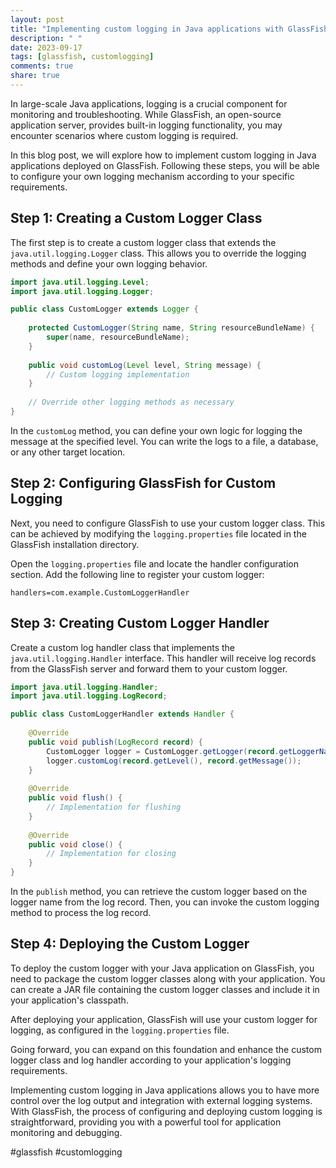 ```yaml
---
layout: post
title: "Implementing custom logging in Java applications with GlassFish"
description: " "
date: 2023-09-17
tags: [glassfish, customlogging]
comments: true
share: true
---
```


In large-scale Java applications, logging is a crucial component for monitoring and troubleshooting. While GlassFish, an open-source application server, provides built-in logging functionality, you may encounter scenarios where custom logging is required.

In this blog post, we will explore how to implement custom logging in Java applications deployed on GlassFish. Following these steps, you will be able to configure your own logging mechanism according to your specific requirements.

## Step 1: Creating a Custom Logger Class

The first step is to create a custom logger class that extends the `java.util.logging.Logger` class. This allows you to override the logging methods and define your own logging behavior.

```java
import java.util.logging.Level;
import java.util.logging.Logger;

public class CustomLogger extends Logger {
    
    protected CustomLogger(String name, String resourceBundleName) {
        super(name, resourceBundleName);
    }
    
    public void customLog(Level level, String message) {
        // Custom logging implementation
    }
    
    // Override other logging methods as necessary
}
```

In the `customLog` method, you can define your own logic for logging the message at the specified level. You can write the logs to a file, a database, or any other target location.

## Step 2: Configuring GlassFish for Custom Logging

Next, you need to configure GlassFish to use your custom logger class. This can be achieved by modifying the `logging.properties` file located in the GlassFish installation directory.

Open the `logging.properties` file and locate the handler configuration section. Add the following line to register your custom logger:

```properties
handlers=com.example.CustomLoggerHandler
```

## Step 3: Creating Custom Logger Handler

Create a custom log handler class that implements the `java.util.logging.Handler` interface. This handler will receive log records from the GlassFish server and forward them to your custom logger.

```java
import java.util.logging.Handler;
import java.util.logging.LogRecord;

public class CustomLoggerHandler extends Handler {
    
    @Override
    public void publish(LogRecord record) {
        CustomLogger logger = CustomLogger.getLogger(record.getLoggerName());
        logger.customLog(record.getLevel(), record.getMessage());
    }
    
    @Override
    public void flush() {
        // Implementation for flushing
    }
    
    @Override
    public void close() {
        // Implementation for closing
    }
}
```

In the `publish` method, you can retrieve the custom logger based on the logger name from the log record. Then, you can invoke the custom logging method to process the log record.

## Step 4: Deploying the Custom Logger

To deploy the custom logger with your Java application on GlassFish, you need to package the custom logger classes along with your application. You can create a JAR file containing the custom logger classes and include it in your application's classpath.

After deploying your application, GlassFish will use your custom logger for logging, as configured in the `logging.properties` file.

Going forward, you can expand on this foundation and enhance the custom logger class and log handler according to your application's logging requirements.

Implementing custom logging in Java applications allows you to have more control over the log output and integration with external logging systems. With GlassFish, the process of configuring and deploying custom logging is straightforward, providing you with a powerful tool for application monitoring and debugging.

#glassfish #customlogging